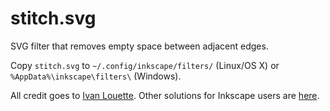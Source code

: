 # stitch.svg

SVG filter that removes empty space between adjacent edges.

Copy `stitch.svg` to `~/.config/inkscape/filters/` (Linux/OS X) or `%AppData%\inkscape\filters\` (Windows).

All credit goes to [Ivan Louette](https://alpha.inkscape.org/vectors/www.inkscapeforum.com/viewtopic7053-2.html?t=9034). Other solutions for Inkscape users are [here](https://inkscape.org/en/learn/faq/#theres-seam-or-artifact-between-adjacent-objects-sharing-same-border-or-between-patterns).
